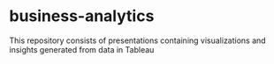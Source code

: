 # business-analytics
This repository consists of presentations containing visualizations and insights generated from data in Tableau
